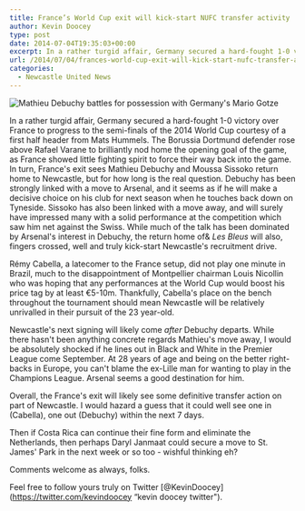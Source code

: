 ```yaml
---
title: France’s World Cup exit will kick-start NUFC transfer activity
author: Kevin Doocey
type: post
date: 2014-07-04T19:35:03+00:00
excerpt: In a rather turgid affair, Germany secured a hard-fought 1-0 victory over France to progress to the semi-finals of the 2014 World Cup courtesy of a first half header from Mats Hummels. The Borussia Dortmund..
url: /2014/07/04/frances-world-cup-exit-will-kick-start-nufc-transfer-activity/
categories:
  - Newcastle United News
---
```


![Mathieu Debuchy battles for possession with Germany's Mario Gotze](https://www.tynetime.com/wp-content/uploads/2014/07/Mathieu-Debuchy-France-Germany.jpg "Debuchy - Likely to secure move away from Newcastle with Arsenal preparing offer")

In a rather turgid affair, Germany secured a hard-fought 1-0 victory over France to progress to the semi-finals of the 2014 World Cup courtesy of a first half header from Mats Hummels. The Borussia Dortmund defender rose above Rafael Varane to brilliantly nod home the opening goal of the game, as France showed little fighting spirit to force their way back into the game. In turn, France's exit sees Mathieu Debuchy and Moussa Sissoko return home to Newcastle, but for how long is the real question. Debuchy has been strongly linked with a move to Arsenal, and it seems as if he will make a decisive choice on his club for next season when he touches back down on Tyneside. Sissoko has also been linked with a move away, and will surely have impressed many with a solid performance at the competition which saw him net against the Swiss. While much of the talk has been dominated by Arsenal's interest in Debuchy, the return home of& _Les Bleus_ will also, fingers crossed, well and truly kick-start Newcastle's recruitment drive.

Rémy Cabella, a latecomer to the France setup, did not play one minute in Brazil, much to the disappointment of Montpellier chairman Louis Nicollin who was hoping that any performances at the World Cup would boost his price tag by at least €5-10m. Thankfully, Cabella's place on the bench throughout the tournament should mean Newcastle will be relatively unrivalled in their pursuit of the 23 year-old.

Newcastle's next signing will likely come _after_ Debuchy departs. While there hasn't been anything concrete regards Mathieu's move away, I  would be absolutely shocked if he lines out in Black and White in the Premier League come September. At 28 years of age and being on the better right-backs in Europe, you can't blame the ex-Lille man for wanting to play in the Champions League. Arsenal seems a good destination for him.

Overall, the France's exit will likely see some definitive transfer action on part of Newcastle. I would hazard a guess that it could well see one in (Cabella), one out (Debuchy) within the next 7 days.

Then if Costa Rica can continue their fine form and eliminate the Netherlands, then perhaps Daryl Janmaat could secure a move to St. James' Park in the next week or so too - wishful thinking eh?

Comments welcome as always, folks.

Feel free to follow yours truly on Twitter [@KevinDoocey](https://twitter.com/kevindoocey “kevin doocey twitter").
